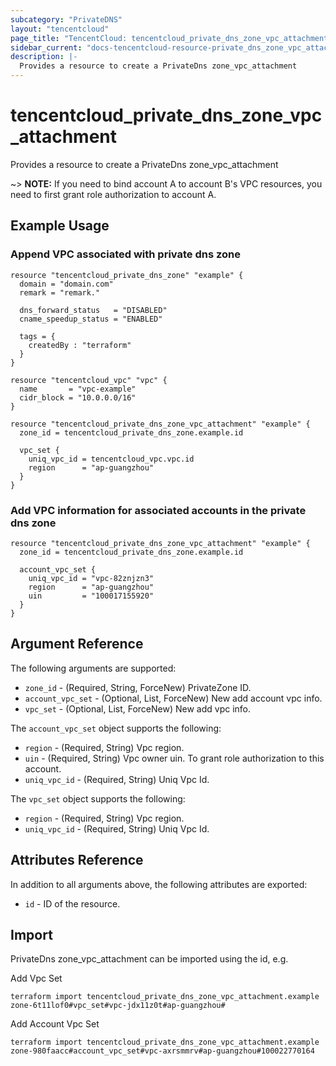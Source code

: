 ```yaml
---
subcategory: "PrivateDNS"
layout: "tencentcloud"
page_title: "TencentCloud: tencentcloud_private_dns_zone_vpc_attachment"
sidebar_current: "docs-tencentcloud-resource-private_dns_zone_vpc_attachment"
description: |-
  Provides a resource to create a PrivateDns zone_vpc_attachment
---
```


# tencentcloud_private_dns_zone_vpc_attachment

Provides a resource to create a PrivateDns zone_vpc_attachment

~> **NOTE:**  If you need to bind account A to account B's VPC resources, you need to first grant role authorization to account A.

## Example Usage

### Append VPC associated with private dns zone

```hcl
resource "tencentcloud_private_dns_zone" "example" {
  domain = "domain.com"
  remark = "remark."

  dns_forward_status   = "DISABLED"
  cname_speedup_status = "ENABLED"

  tags = {
    createdBy : "terraform"
  }
}

resource "tencentcloud_vpc" "vpc" {
  name       = "vpc-example"
  cidr_block = "10.0.0.0/16"
}

resource "tencentcloud_private_dns_zone_vpc_attachment" "example" {
  zone_id = tencentcloud_private_dns_zone.example.id

  vpc_set {
    uniq_vpc_id = tencentcloud_vpc.vpc.id
    region      = "ap-guangzhou"
  }
}
```

### Add VPC information for associated accounts in the private dns zone

```hcl
resource "tencentcloud_private_dns_zone_vpc_attachment" "example" {
  zone_id = tencentcloud_private_dns_zone.example.id

  account_vpc_set {
    uniq_vpc_id = "vpc-82znjzn3"
    region      = "ap-guangzhou"
    uin         = "100017155920"
  }
}
```

## Argument Reference

The following arguments are supported:

* `zone_id` - (Required, String, ForceNew) PrivateZone ID.
* `account_vpc_set` - (Optional, List, ForceNew) New add account vpc info.
* `vpc_set` - (Optional, List, ForceNew) New add vpc info.

The `account_vpc_set` object supports the following:

* `region` - (Required, String) Vpc region.
* `uin` - (Required, String) Vpc owner uin. To grant role authorization to this account.
* `uniq_vpc_id` - (Required, String) Uniq Vpc Id.

The `vpc_set` object supports the following:

* `region` - (Required, String) Vpc region.
* `uniq_vpc_id` - (Required, String) Uniq Vpc Id.

## Attributes Reference

In addition to all arguments above, the following attributes are exported:

* `id` - ID of the resource.



## Import

PrivateDns zone_vpc_attachment can be imported using the id, e.g.

Add Vpc Set

```
terraform import tencentcloud_private_dns_zone_vpc_attachment.example zone-6t11lof0#vpc_set#vpc-jdx11z0t#ap-guangzhou#
```

Add Account Vpc Set

```
terraform import tencentcloud_private_dns_zone_vpc_attachment.example zone-980faacc#account_vpc_set#vpc-axrsmmrv#ap-guangzhou#100022770164
```

